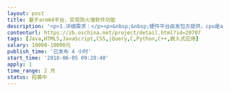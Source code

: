 ```yaml
---                
layout: post       
title: 基于arm64平台，实现防火墙软件功能           
description: '<p>1.详细需求：</p><p>&nbsp;&nbsp;硬件平台由发包方提供，cpu是arm64架构的，操作系统（debian 9），接包方只需完成防火墙系统的功能。</p><p>&nbsp;&nbsp;详细需求请参考附件。</p><p>2. 验收标准</p><p>&nbsp;&nbsp;1.完成以上的基本功能需求。</p><p>&nbsp;&nbsp;2.提交相关的源代码。</p><p>&nbsp;&nbsp;3.提交相关的开发文档。</p><p>&nbsp;&nbsp;4.确保在双方沟通好的工作时间内完成并提交工作成果。</p><p>3.团队要求</p><p>&nbsp;&nbsp;1.希望找一个有丰富经验的个人/团队承接这个项目。</p><p>&nbsp;&nbsp;2.希望这个团队最好能够在深圳/广州地区。</p>'     
contenturl: https://zb.oschina.net/project/detail.html?id=20707      
tags: [Java,HTML5,JavaScript,CSS,jQuery,C,Python,C++,嵌入式应用]            
salary: 10000-10000元          
publish_time: '已发布 4 小时'         
start_time: '2018-06-05 09:28:40'           
apply: 1                   
time_range: 2 月              
status: 招募中                  
---                 
```

